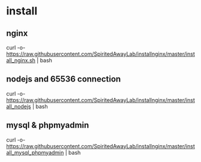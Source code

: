 # install 
## nginx
curl -o- https://raw.githubusercontent.com/SpiritedAwayLab/installnginx/master/install_nginx.sh  | bash
## nodejs and 65536 connection
curl -o- https://raw.githubusercontent.com/SpiritedAwayLab/installnginx/master/install_nodejs | bash
## mysql & phpmyadmin
curl -o- https://raw.githubusercontent.com/SpiritedAwayLab/installnginx/master/install_mysql_phpmyadmin | bash

